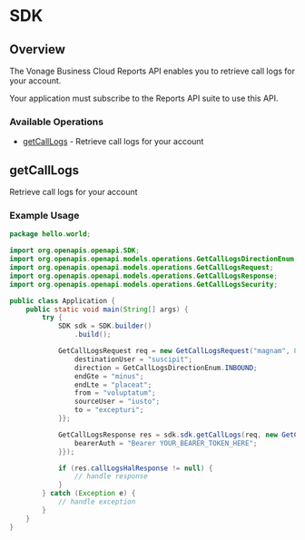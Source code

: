 # SDK

## Overview

The Vonage Business Cloud Reports API enables you to retrieve call logs for your account.

Your application must subscribe to the Reports API suite to use this API.


### Available Operations

* [getCallLogs](#getcalllogs) - Retrieve call logs for your account

## getCallLogs

Retrieve call logs for your account

### Example Usage

```java
package hello.world;

import org.openapis.openapi.SDK;
import org.openapis.openapi.models.operations.GetCallLogsDirectionEnum;
import org.openapis.openapi.models.operations.GetCallLogsRequest;
import org.openapis.openapi.models.operations.GetCallLogsResponse;
import org.openapis.openapi.models.operations.GetCallLogsSecurity;

public class Application {
    public static void main(String[] args) {
        try {
            SDK sdk = SDK.builder()
                .build();

            GetCallLogsRequest req = new GetCallLogsRequest("magnam", 8917.73, 567.13, "delectus", "tempora") {{
                destinationUser = "suscipit";
                direction = GetCallLogsDirectionEnum.INBOUND;
                endGte = "minus";
                endLte = "placeat";
                from = "voluptatum";
                sourceUser = "iusto";
                to = "excepturi";
            }};            

            GetCallLogsResponse res = sdk.sdk.getCallLogs(req, new GetCallLogsSecurity("nisi") {{
                bearerAuth = "Bearer YOUR_BEARER_TOKEN_HERE";
            }});

            if (res.callLogsHalResponse != null) {
                // handle response
            }
        } catch (Exception e) {
            // handle exception
        }
    }
}
```

